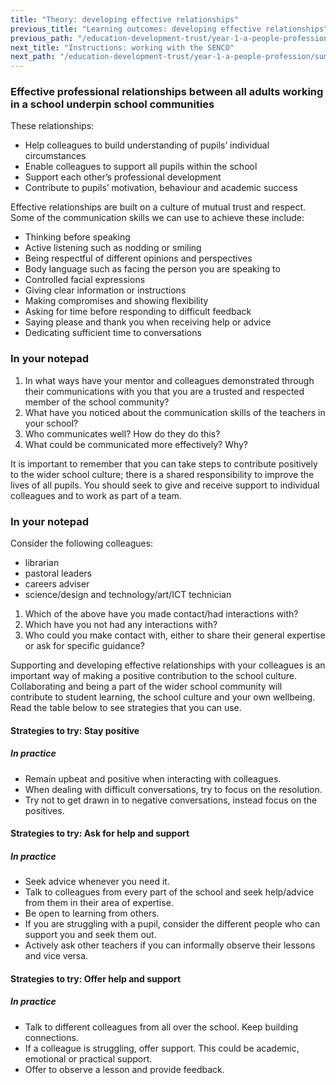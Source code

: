 ```yaml
---
title: "Theory: developing effective relationships"
previous_title: "Learning outcomes: developing effective relationships"
previous_path: "/education-development-trust/year-1-a-people-profession/summer-week-3-ect-learning-outcomes-developing-effective-relationships"
next_title: "Instructions: working with the SENCO"
next_path: "/education-development-trust/year-1-a-people-profession/summer-week-3-ect-instructions-working-with-the-senco"
---
```


### Effective professional relationships between all adults working in a school underpin school communities

These relationships:

- Help colleagues to build understanding of pupils’ individual circumstances
- Enable colleagues to support all pupils within the school
- Support each other’s professional development
- Contribute to pupils’ motivation, behaviour and academic success

Effective relationships are built on a culture of mutual trust and respect. Some of the communication skills we can use to achieve these include:

- Thinking before speaking
- Active listening such as nodding or smiling
- Being respectful of different opinions and perspectives
- Body language such as facing the person you are speaking to
- Controlled facial expressions
- Giving clear information or instructions
- Making compromises and showing flexibility
- Asking for time before responding to difficult feedback
- Saying please and thank you when receiving help or advice
- Dedicating sufficient time to conversations



### In your notepad
1. In what ways have your mentor and colleagues demonstrated through their communications with you that you are a trusted and respected member of the school community?&nbsp; 
2. What have you noticed about the communication skills of the teachers in your school? 
3. Who communicates well? How do they do this? 
4. What could be communicated more effectively? Why?


It is important to remember that you can take steps to contribute positively to the wider school culture; there is a shared responsibility to improve the lives of all pupils. You should seek to give and receive support to individual colleagues and to work as part of a team.



### In your notepad
<span style="font-weight: 400;">Consider the following colleagues:</span>
- librarian
- pastoral leaders&nbsp;
- careers adviser
- science/design and technology/art/ICT technician
1. Which of the above have you made contact/had interactions with? 
2. Which have you not had any interactions with? 
3. Who could you make contact with, either to share their general expertise or ask for specific guidance?


Supporting and developing effective relationships with your colleagues is an important way of making a positive contribution to the school culture. Collaborating and being a part of the wider school community will contribute to student learning, the school culture and your own wellbeing. Read the table below to see strategies that you can use.

#### Strategies to try: Stay positive


##### In practice
- Remain upbeat and positive when interacting with colleagues.
- When dealing with difficult conversations, try to focus on the resolution.
- Try not to get drawn in to negative conversations, instead focus on the positives.



#### Strategies to try: Ask for help and support


##### In practice
- Seek advice whenever you need it.
- Talk to colleagues from every part of the school and seek help/advice from them in their area of expertise.
- Be open to learning from others.
- If you are struggling with a pupil, consider the different people who can support you and seek them out.
- Actively ask other teachers if you can informally observe their lessons and vice versa.




#### Strategies to try: Offer help and support


##### In practice
- Talk to different colleagues from all over the school. Keep building connections.
- If a colleague is struggling, offer support. This could be academic, emotional or practical support.
- Offer to observe a lesson and provide feedback.








